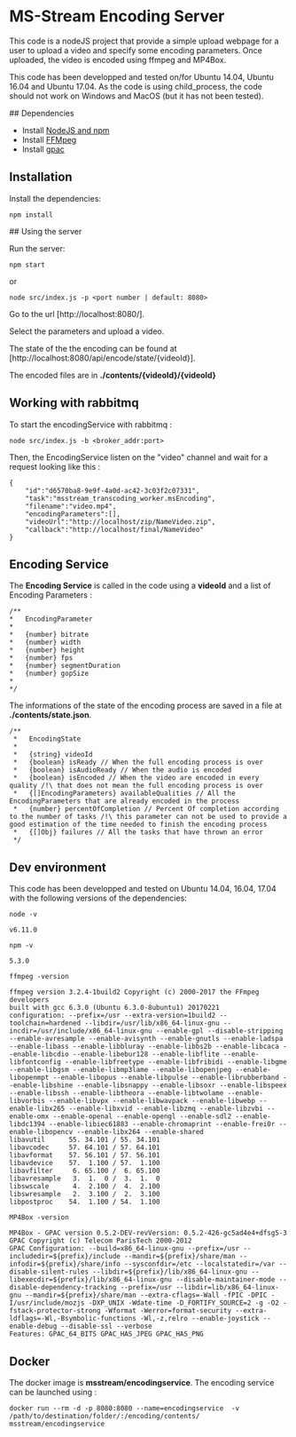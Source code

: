 # MS-Stream Encoding Server

This code is a nodeJS project that provide a simple upload webpage for a user to upload a video and specify some encoding parameters. Once uploaded, the video is encoded using ffmpeg and MP4Box.

This code has been developped and tested on/for Ubuntu 14.04, Ubuntu 16.04 and Ubuntu 17.04. As the code is using child_process,
the code should not work on Windows and MacOS (but it has not been tested).

## Dependencies

* Install [NodeJS and npm](https://nodejs.org/en/download/current/)
* Install [FFMpeg](https://www.ffmpeg.org/)
* Install [gpac](https://gpac.wp.imt.fr/2011/04/20/compiling-gpac-on-ubuntu/)

## Installation

Install the dependencies:
```
npm install
```

## Using the server

Run the server:
```
npm start
```
or
```
node src/index.js -p <port number | default: 8080>
```

Go to the url [http://localhost:8080/].

Select the parameters and upload a video.

The state of the the encoding can be found at [http://localhost:8080/api/encode/state/{videoId}].

The encoded files are in **./contents/{videoId}/{videoId}**

## Working with rabbitmq

To start the encodingService with rabbitmq : 
```
node src/index.js -b <broker_addr:port>
```
Then, the EncodingService listen on the "video" channel and wait for a request looking like this :

```
{
    "id":"d6570ba8-9e9f-4a0d-ac42-3c03f2c07331",
    "task":"msstream_transcoding_worker.msEncoding",
    "filename":"video.mp4", 
    "encodingParameters":[],
    "videoUrl":"http://localhost/zip/NameVideo.zip",
    "callback":"http://localhost/final/NameVideo" 
}
```

## Encoding Service

The **Encoding Service** is called in the code using a **videoId** and a list of Encoding Parameters :

```
/**
*   EncodingParameter
*
*   {number} bitrate
*   {number} width
*   {number} height
*   {number} fps
*   {number} segmentDuration
*   {number} gopSize
*
*/
```

The informations of the state of the encoding process are saved in a file at **./contents/state.json**.
```
/**
 *   EncodingState
 *
 *   {string} videoId
 *   {boolean} isReady // When the full encoding process is over
 *   {boolean} isAudioReady // When the audio is encoded
 *   {boolean} isEncoded // When the video are encoded in every quality /!\ that does not mean the full encoding process is over
 *   {[]EncodingParameters} availableQualities // All the EncodingParameters that are already encoded in the process
 *   {number} percentOfCompletion // Percent Of completion according to the number of tasks /!\ this parameter can not be used to provide a good estimation of the time needed to finish the encoding process
 *   {[]Obj} failures // All the tasks that have thrown an error
 */

```

## Dev environment

This code has been developped and tested on Ubuntu 14.04, 16.04, 17.04 with the following versions of the dependencies:

```
node -v

v6.11.0

```

```
npm -v

5.3.0
```

```
ffmpeg -version

ffmpeg version 3.2.4-1build2 Copyright (c) 2000-2017 the FFmpeg developers
built with gcc 6.3.0 (Ubuntu 6.3.0-8ubuntu1) 20170221
configuration: --prefix=/usr --extra-version=1build2 --toolchain=hardened --libdir=/usr/lib/x86_64-linux-gnu --incdir=/usr/include/x86_64-linux-gnu --enable-gpl --disable-stripping --enable-avresample --enable-avisynth --enable-gnutls --enable-ladspa --enable-libass --enable-libbluray --enable-libbs2b --enable-libcaca --enable-libcdio --enable-libebur128 --enable-libflite --enable-libfontconfig --enable-libfreetype --enable-libfribidi --enable-libgme --enable-libgsm --enable-libmp3lame --enable-libopenjpeg --enable-libopenmpt --enable-libopus --enable-libpulse --enable-librubberband --enable-libshine --enable-libsnappy --enable-libsoxr --enable-libspeex --enable-libssh --enable-libtheora --enable-libtwolame --enable-libvorbis --enable-libvpx --enable-libwavpack --enable-libwebp --enable-libx265 --enable-libxvid --enable-libzmq --enable-libzvbi --enable-omx --enable-openal --enable-opengl --enable-sdl2 --enable-libdc1394 --enable-libiec61883 --enable-chromaprint --enable-frei0r --enable-libopencv --enable-libx264 --enable-shared
libavutil      55. 34.101 / 55. 34.101
libavcodec     57. 64.101 / 57. 64.101
libavformat    57. 56.101 / 57. 56.101
libavdevice    57.  1.100 / 57.  1.100
libavfilter     6. 65.100 /  6. 65.100
libavresample   3.  1.  0 /  3.  1.  0
libswscale      4.  2.100 /  4.  2.100
libswresample   2.  3.100 /  2.  3.100
libpostproc    54.  1.100 / 54.  1.100
```

```
MP4Box -version

MP4Box - GPAC version 0.5.2-DEV-revVersion: 0.5.2-426-gc5ad4e4+dfsg5-3
GPAC Copyright (c) Telecom ParisTech 2000-2012
GPAC Configuration: --build=x86_64-linux-gnu --prefix=/usr --includedir=${prefix}/include --mandir=${prefix}/share/man --infodir=${prefix}/share/info --sysconfdir=/etc --localstatedir=/var --disable-silent-rules --libdir=${prefix}/lib/x86_64-linux-gnu --libexecdir=${prefix}/lib/x86_64-linux-gnu --disable-maintainer-mode --disable-dependency-tracking --prefix=/usr --libdir=lib/x86_64-linux-gnu --mandir=${prefix}/share/man --extra-cflags=-Wall -fPIC -DPIC -I/usr/include/mozjs -DXP_UNIX -Wdate-time -D_FORTIFY_SOURCE=2 -g -O2 -fstack-protector-strong -Wformat -Werror=format-security --extra-ldflags=-Wl,-Bsymbolic-functions -Wl,-z,relro --enable-joystick --enable-debug --disable-ssl --verbose
Features: GPAC_64_BITS GPAC_HAS_JPEG GPAC_HAS_PNG
```

## Docker

The docker image is **msstream/encodingservice**. The encoding service can be launched using :

```
docker run --rm -d -p 8080:8080 --name=encodingservice  -v /path/to/destination/folder/:/encoding/contents/ msstream/encodingservice
```